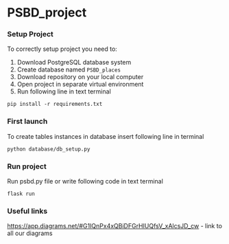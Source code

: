 # PSBD_project

### Setup Project
To correctly setup project you need to:
1. Download PostgreSQL database system
2. Create database named `PSBD_places`
3. Download repository on your local computer
4. Open project in separate virtual environment
5. Run following line in text terminal
```commandline
pip install -r requirements.txt
```

### First launch
To create tables instances in database insert following line in terminal
```commandline
python database/db_setup.py
```
### Run project
Run psbd.py file or write following code in text terminal
```commandline
flask run
```

### Useful links
https://app.diagrams.net/#G1IQnPx4xQBiDFGrHIUQfsV_xAlcsJD_cw - link to all our diagrams